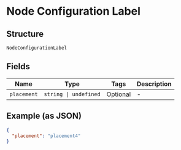 
# Node Configuration Label

## Structure

`NodeConfigurationLabel`

## Fields

| Name | Type | Tags | Description |
|  --- | --- | --- | --- |
| `placement` | `string \| undefined` | Optional | - |

## Example (as JSON)

```json
{
  "placement": "placement4"
}
```

